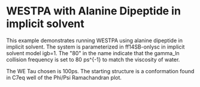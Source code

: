 # WESTPA with Alanine Dipeptide in implicit solvent

This example demonstrates running WESTPA using alanine dipeptide in implicit solvent. The system is parameterized in ff14SB-onlysc in implicit solvent model igb=1. The "80" in the name indicate that the gamma_ln collision frequency is set to 80 ps^{-1} to match the viscosity of water.

The WE Tau chosen is 100ps. The starting structure is a conformation found in C7eq well of the Phi/Psi Ramachandran plot.

